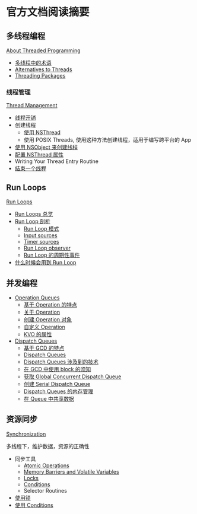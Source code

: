 # 官方文档阅读摘要

## 多线程编程

[About Threaded Programming](https://developer.apple.com/library/archive/documentation/Cocoa/Conceptual/Multithreading/AboutThreads/AboutThreads.html#//apple_ref/doc/uid/10000057i-CH6-SW2)

- [多线程中的术语](./threading-terminology.md)
- [Alternatives to Threads](./alternatives-to-threads.md)
- [Threading Packages](./threading-packages.md)

### 线程管理

[Thread Management](https://developer.apple.com/library/archive/documentation/Cocoa/Conceptual/Multithreading/CreatingThreads/CreatingThreads.html#//apple_ref/doc/uid/10000057i-CH15-SW2)

- [线程开销](./thread-cost.md)
- 创建线程
    - [使用 NSThread](./create-using-thread.md)
    - 使用 POSIX Threads, 使用这种方法创建线程，适用于编写跨平台的 App
- [使用 NSObject 来创建线程](./spawn-thread-using-nsobject.md)
- [配置 NSThread 属性](./configure-thread-attributes.md)
- Writing Your Thread Entry Routine
- [结束一个线程](./terminate-a-thread.md)

## Run Loops

[Run Loops](https://developer.apple.com/library/archive/documentation/Cocoa/Conceptual/Multithreading/RunLoopManagement/RunLoopManagement.html#//apple_ref/doc/uid/10000057i-CH16-SW1)

- [Run Loops 总览](./runloops-summary.md)
- [Run Loop 剖析](./anatomy-of-run-loop.md)
    - [Run Loop 模式](./runloop-modes.md)
    - [Input sources](./input-sources.md)
    - [Timer sources](./timer-source.md)
    - [Run Loop observer](./run-loop-observer.md)
    - [Run Loop 的周期性事件](./run-loop-sequence-events.md)
- [什么时候会用到 Run Loop](./when-to-use-a-run-loop.md)

## 并发编程

- [Operation Queues](https://developer.apple.com/library/archive/documentation/General/Conceptual/ConcurrencyProgrammingGuide/OperationObjects/OperationObjects.html#//apple_ref/doc/uid/TP40008091-CH101-SW1)
    - [基于 Operation 的特点](./operation-advantages.md)
    - [关于 Operation](./about-operation.md)
    - [创建 Operation 对象](./creating-operation.md)
    - [自定义 Operation](./custom-operation.md)
    - [KVO 的属性](./operation-kvo.md)
- [Dispatch Queues](https://developer.apple.com/library/archive/documentation/General/Conceptual/ConcurrencyProgrammingGuide/OperationQueues/OperationQueues.html#//apple_ref/doc/uid/TP40008091-CH102-SW1)
    - [基于 GCD 的特点](./gcd-advantages.md)
    - [Dispatch Queues](./dispatch-queues.md)
    - [Dispatch Queues 涉及到的技术](./queue-related-tech.md)
    - [在 GCD 中使用 block 的须知](./tips-for-block-in-gcd.md)
    - [获取 Global Concurrent Dispatch Queue](./get-global-concurrent-dispatch-queue.md)
    - [创建 Serial Dispatch Queue](./create-serial-dispatch-queue.md)
    - [Dispatch Queues 的内存管理](./memory-management-for-dispatch-queue.md)
    - [在 Queue 中共享数据](./share-data-in-queue.md)


## 资源同步

[Synchronization](https://developer.apple.com/library/archive/documentation/Cocoa/Conceptual/Multithreading/ThreadSafety/ThreadSafety.html#//apple_ref/doc/uid/10000057i-CH8-SW1)

多线程下，维护数据，资源的正确性

- 同步工具
     - [Atomic Operations](./synchronization-atomic-operations.md)
     - [Memory Barriers and Volatile Variables](./synchronization-barrier-volatile.md)
     - [Locks](./synchronization-locks.md)
     - [Conditions](./synchronization-conditions.md)
     - Selector Routines
- [使用锁](./using-locks.md)
- [使用 Conditions](./using-conditions.md)

